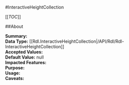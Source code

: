 #InteractiveHeightCollection

[[_TOC_]]

##About

**Summary:**   
**Data Type:** [[Rdl.InteractiveHeightCollection|/API/Rdl/Rdl-InteractiveHeightCollection]]  
**Accepted Values:**   
**Default Value:** null  
**Impacted Features:**   
**Purpose:**   
**Usage:**   
**Caveats:**   

